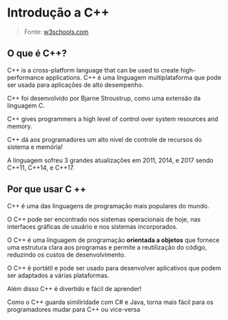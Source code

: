 # Introdução a C++

> Fonte: [w3schools.com](https://www.w3schools.com/cpp/cpp_intro.asp)

## O que é C++?

C++ is a cross-platform language that can be used to create high-performance applications.
C++ é uma linguagem multiplataforma que pode ser usada para aplicações de alto desempenho.


C++ foi desenvolvido por Bjarne Stroustrup, como uma extensão da linguagem C.

C++ gives programmers a high level of control over system resources and memory.

C++ dá aos programadores um alto nível de controle de recursos do sistema e memória!

A linguagem sofreu 3 grandes atualizações em 2011, 2014, e 2017 sendo C++11, C++14, e C++17.


## Por que usar C ++

C++ é uma das linguagens de programação mais populares do mundo.

O C++ pode ser encontrado nos sistemas operacionais de hoje, nas interfaces gráficas de usuário e nos sistemas incorporados.

O C++ é uma linguagem de programação **orientada a objetos** que fornece uma estrutura clara aos programas e permite a reutilização do código, reduzindo os custos de desenvolvimento.

O C++ é portátil e pode ser usado para desenvolver aplicativos que podem ser adaptados a várias plataformas.

Além disso C++ é divertido e fácil de aprender!

Como o C++ guarda similiridade com C# e Java, torna mais fácil para os programadores mudar para C++ ou vice-versa
